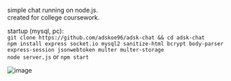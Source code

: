 simple chat running on node.js.  
created for college coursework.  
  
startup (mysql, pc):  
`git clone https://github.com/adskoe96/adsk-chat && cd adsk-chat`  
`npm install express socket.io mysql2 sanitize-html bcrypt body-parser express-session jsonwebtoken multer multer-storage`  
`node server.js` or `npm start`   
  
![image](https://github.com/user-attachments/assets/57ee2da8-e8aa-4aac-9986-f35371196d61)
